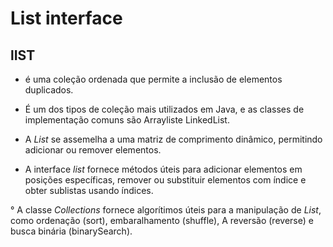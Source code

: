 # List interface

## lIST

- é uma coleção ordenada que permite a inclusão de elementos duplicados.

- É um dos tipos de coleção mais utilizados em Java, e as classes de implementação comuns são Arrayliste LinkedList.

- A _List_ se assemelha a uma matriz de comprimento dinâmico, permitindo adicionar ou remover elementos.

- A interface _list_ fornece métodos úteis para adicionar elementos em posições específicas, remover ou substituir elementos com índice e obter sublistas usando índices.

° A classe _Collections_ fornece algorítimos úteis para a manipulação de _List_, como ordenação (sort), embaralhamento (shuffle), A reversão (reverse) e busca binária (binarySearch).
